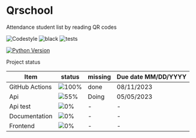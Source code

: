 # Qrschool
Attendance student list by reading QR codes 


![Codestyle](https://img.shields.io/badge/code%20style-black-000000.svg) ![black](https://github.com/selobu/qrschool/actions/workflows/black.yml/badge.svg) ![tests](https://github.com/selobu/qrschool/actions/workflows/test.yml/badge.svg)

[![Python Version](https://img.shields.io/badge/python-3.8%20%7C%203.9%20%7C%203.10%20%7C%203.11-blue)](https://www.python.org/downloads/release/python-390/)


Project status

Item   | status | missing | Due date MM/DD/YYYY
----|-----|------|----
GitHub Actions |  ![100%](https://progress-bar.dev/100) | done | 08/11/2023
Api | ![55%](https://progress-bar.dev/55) | Doing | 05/05/2023
Api test | ![0%](https://progress-bar.dev/0) | - | -
Documentation | ![0%](https://progress-bar.dev/0) | - | - 
Frontend | ![0%](https://progress-bar.dev/0) | - | -
